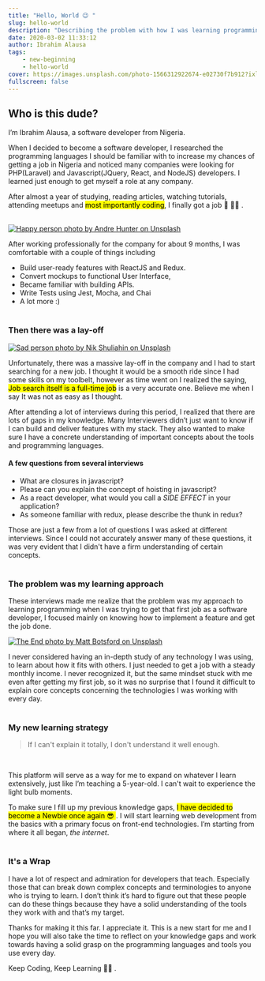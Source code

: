 ```yaml
---
title: "Hello, World 😉 "
slug: hello-world
description: "Describing the problem with how I was learning programming and a new approach to supercharge my learning"
date: 2020-03-02 11:33:12
author: Ibrahim Alausa
tags:
    - new-beginning
    - hello-world
cover: https://images.unsplash.com/photo-1566312922674-e02730f7b912?ixlib=rb-1.2.1&ixid=eyJhcHBfaWQiOjEyMDd9&auto=format&fit=crop&w=1934&q=80
fullscreen: false
---
```


## Who is this dude?

I’m Ibrahim Alausa, a software developer from Nigeria.
<br>

When I decided to become a software developer, I researched the programming languages I should be familiar with to increase my chances of getting a job in Nigeria and noticed many companies were looking for PHP(Laravel) and Javascript(JQuery, React, and NodeJS) developers. I learned just enough to get myself a role at any company.

After almost a year of studying, reading articles, watching tutorials, attending meetups and <mark>most importantly coding</mark>, I finally got a job 🎉 🎉🎉 .<br> <br>

[![Happy person photo by Andre Hunter on Unsplash](https://images.unsplash.com/photo-1454486837617-ce8e1ba5ebfe?ixlib=rb-1.2.1&ixid=eyJhcHBfaWQiOjEyMDd9&auto=format&fit=crop&w=1052&q=80)](https://unsplash.com/photos/p-I9wV811qk)<br>

After working professionally for the company for about 9 months, I was comfortable with a couple of things including

-   Build user-ready features with ReactJS and Redux.
-   Convert mockups to functional User Interface,
-   Became familiar with building APIs.
-   Write Tests using Jest, Mocha, and Chai
-   A lot more :)
    <br> <br>

### Then there was a lay-off

[![Sad person photo by Nik Shuliahin on Unsplash](https://images.unsplash.com/photo-1493836512294-502baa1986e2?ixlib=rb-1.2.1&ixid=eyJhcHBfaWQiOjEyMDd9&auto=format&fit=crop&w=1067&q=80)](https://unsplash.com/photos/BuNWp1bL0nc)<br>

Unfortunately, there was a massive lay-off in the company and I had to start searching for a new job. I thought it would be a smooth ride since I had some skills on my toolbelt, however as time went on I realized the saying, <mark>Job search itself is a full-time job</mark> is a very accurate one. Believe me when I say It was not as easy as I thought.

After attending a lot of interviews during this period, I realized that there are lots of gaps in my knowledge. Many Interviewers didn’t just want to know if I can build and deliver features with my stack. They also wanted to make sure I have a concrete understanding of important concepts about the tools and programming languages.

#### A few questions from several interviews

-   What are closures in javascript?
-   Please can you explain the concept of hoisting in javascript?
-   As a react developer, what would you call a _SIDE EFFECT_ in your application?
-   As someone familiar with redux, please describe the thunk in redux?

Those are just a few from a lot of questions I was asked at different interviews. Since I could not accurately answer many of these questions, it was very evident that I didn't have a firm understanding of certain concepts.
<br><br>

### The problem was my learning approach

These interviews made me realize that the problem was my approach to learning programming when I was trying to get that first job as a software developer, I focused mainly on knowing how to implement a feature and get the job done.

[![The End photo by Matt Botsford on Unsplash](https://images.unsplash.com/photo-1522292923399-bf8ddbd6e4e2?ixlib=rb-1.2.1&ixid=eyJhcHBfaWQiOjEyMDd9&auto=format&fit=crop&w=700&q=80)](https://unsplash.com/photos/TgjSku4-g6Q)<br>

I never considered having an in-depth study of any technology I was using, to learn about how it fits with others. I just needed to get a job with a steady monthly income. I never recognized it, but the same mindset stuck with me even after getting my first job, so it was no surprise that I found it difficult to explain core concepts concerning the technologies I was working with every day.
<br><br>

### My new learning strategy

> If I can't explain it totally, I don't understand it well enough.

<br>

This platform will serve as a way for me to expand on whatever I learn extensively, just like I’m teaching a 5-year-old. I can't wait to experience the light bulb moments.

To make sure I fill up my previous knowledge gaps, <mark>I have decided to become a Newbie once again 😎 </mark>. I will start learning web development from the basics with a primary focus on front-end technologies. I’m starting from where it all began, _the internet_.
<br><br>

### It's a Wrap

I have a lot of respect and admiration for developers that teach. Especially those that can break down complex concepts and terminologies to anyone who is trying to learn. I don’t think it’s hard to figure out that these people can do these things because they have a solid understanding of the tools they work with and that’s my target.

Thanks for making it this far. I appreciate it. This is a new start for me and I hope you will also take the time to reflect on your knowledge gaps and work towards having a solid grasp on the programming languages and tools you use every day.

Keep Coding, Keep Learning 💪🏿 .
